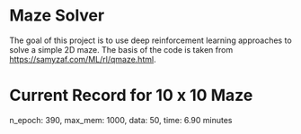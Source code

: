 # Maze Solver

The goal of this project is to use deep reinforcement learning approaches to solve a simple 2D maze. The basis of the code is taken from https://samyzaf.com/ML/rl/qmaze.html.

# Current Record for 10 x 10 Maze
n_epoch: 390, max_mem: 1000, data: 50, time: 6.90 minutes